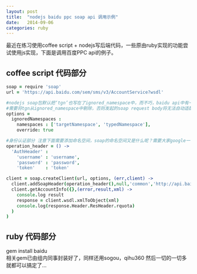 ```yaml
---
layout: post
title:  "nodejs baidu ppc soap api 调用示例"
date:   2014-09-06
categories: ruby
---
```

最近在练习使用coffee script + nodejs写后端代码，一些原由ruby实现的功能尝试使用js实现，下面是调用百度PPC api的例子。
## coffee script 代码部分
```coffeescript
soap = require 'soap'
url = 'https://api.baidu.com/sem/sms/v3/AccountService?wsdl'

#nodejs soap包默认把‘tgn’也写在了ignored_namespace中，而不巧，baidu api中有一部分message使用的命名空间为'tgn'
#需要将tgn从ignored_namespace中剔除，否则发起的soap request body将无法自动适配命名空间
options = 
  ignoredNamespaces :
    namespaces : ['targetNamespace', 'typedNamespace'],
    override: true

#身份认证部分 注意下面需要添加命名空间，soap的命名空间又是什么呢？需要大家google一下
operation_header = () ->
  'AuthHeader' : 
    'username' : 'username',
    'password' : 'password',
    'token'    : 'token'

client = soap.createClient(url, options, (err,client) ->
  client.addSoapHeader(operation_header(),null,'common','http://api.baidu.com/sem/common/v2')
  client.getAccountInfo({},(error,result,xml) ->
    console.log result
    response = client.wsdl.xmlToObject(xml)
    console.log(response.Header.ResHeader.rquota)
  )
)

```
## ruby 代码部分

gem install baidu    
相关gem已由组内同事封装好了，同样还用sogou，qihu360
然后一切的一切多就都可以搞定了...      
